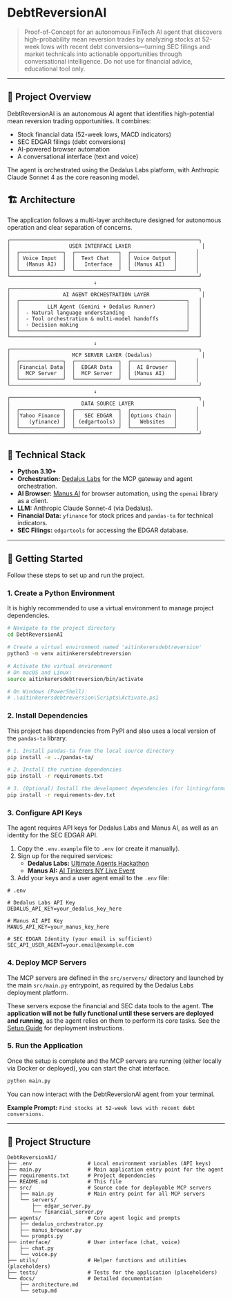 # DebtReversionAI

> Proof-of-Concept for an autonomous FinTech AI agent that discovers high-probability mean reversion trades by analyzing stocks at 52-week lows with recent debt conversions—turning SEC filings and market technicals into actionable opportunities through conversational intelligence. Do not use for financial advice, educational tool only.

---

## 🎯 Project Overview

DebtReversionAI is an autonomous AI agent that identifies high-potential mean reversion trading opportunities. It combines:
- Stock financial data (52-week lows, MACD indicators)
- SEC EDGAR filings (debt conversions)
- AI-powered browser automation
- A conversational interface (text and voice)

The agent is orchestrated using the Dedalus Labs platform, with Anthropic Claude Sonnet 4 as the core reasoning model.

## 🏗️ Architecture

The application follows a multi-layer architecture designed for autonomous operation and clear separation of concerns.

```
┌─────────────────────────────────────────────────────────────┐
│                   USER INTERFACE LAYER                       │
│  ┌──────────────┐  ┌──────────────┐  ┌──────────────┐      │
│  │ Voice Input  │  │  Text Chat   │  │ Voice Output │      │
│  │  (Manus AI)  │  │   Interface  │  │ (Manus AI)   │      │
│  └──────────────┘  └──────────────┘  └──────────────┘      │
└─────────────────────────────────────────────────────────────┘
                            ↓
┌─────────────────────────────────────────────────────────────┐
│                 AI AGENT ORCHESTRATION LAYER                 │
│  ┌──────────────────────────────────────────────────────┐   │
│  │         LLM Agent (Gemini + Dedalus Runner)          │   │
│  │  - Natural language understanding                    │   │
│  │  - Tool orchestration & multi-model handoffs         │   │
│  │  - Decision making                                   │   │
│  └──────────────────────────────────────────────────────┘   │
└─────────────────────────────────────────────────────────────┘
                            ↓
┌─────────────────────────────────────────────────────────────┐
│                    MCP SERVER LAYER (Dedalus)                │
│  ┌──────────────┐  ┌──────────────┐  ┌──────────────┐      │
│  │Financial Data│  │  EDGAR Data  │  │  AI Browser  │      │
│  │  MCP Server  │  │  MCP Server  │  │ (Manus AI)   │      │
│  └──────────────┘  └──────────────┘  └──────────────┘      │
└─────────────────────────────────────────────────────────────┘
                            ↓
┌─────────────────────────────────────────────────────────────┐
│                       DATA SOURCE LAYER                      │
│  ┌──────────────┐  ┌──────────────┐  ┌──────────────┐      │
│  │Yahoo Finance │  │   SEC EDGAR  │  │Options Chain │      │
│  │   (yfinance) │  │ (edgartools) │  │   Websites   │      │
│  └──────────────┘  └──────────────┘  └──────────────┘      │
└─────────────────────────────────────────────────────────────┘
```

## 🔧 Technical Stack

- **Python 3.10+**
- **Orchestration:** [Dedalus Labs](https://www.dedaluslabs.ai/) for the MCP gateway and agent orchestration.
- **AI Browser:** [Manus AI](https://manus.im/) for browser automation, using the `openai` library as a client.
- **LLM:** Anthropic Claude Sonnet-4 (via Dedalus).
- **Financial Data:** `yfinance` for stock prices and `pandas-ta` for technical indicators.
- **SEC Filings:** `edgartools` for accessing the EDGAR database.

---

## 🚀 Getting Started

Follow these steps to set up and run the project.

### 1. Create a Python Environment

It is highly recommended to use a virtual environment to manage project dependencies.

```bash
# Navigate to the project directory
cd DebtReversionAI

# Create a virtual environment named 'aitinkerersdebtreversion'
python3 -m venv aitinkerersdebtreversion

# Activate the virtual environment
# On macOS and Linux:
source aitinkerersdebtreversion/bin/activate

# On Windows (PowerShell):
# .\aitinkerersdebtreversion\Scripts\Activate.ps1
```

### 2. Install Dependencies

This project has dependencies from PyPI and also uses a local version of the `pandas-ta` library.

```bash
# 1. Install pandas-ta from the local source directory
pip install -e ../pandas-ta/

# 2. Install the runtime dependencies
pip install -r requirements.txt

# 3. (Optional) Install the development dependencies (for linting/formatting)
pip install -r requirements-dev.txt
```

### 3. Configure API Keys

The agent requires API keys for Dedalus Labs and Manus AI, as well as an identity for the SEC EDGAR API.

1.  Copy the `.env.example` file to `.env` (or create it manually).
2.  Sign up for the required services:
    *   **Dedalus Labs:** [Ultimate Agents Hackathon](https://www.dedaluslabs.ai/ultimate-agents-hackathon)
    *   **Manus AI:** [AI Tinkerers NY Live Event](https://manus.im/live-events/AITinkerersNY)
3.  Add your keys and a user agent email to the `.env` file:

```env
# .env

# Dedalus Labs API Key
DEDALUS_API_KEY=your_dedalus_key_here

# Manus AI API Key
MANUS_API_KEY=your_manus_key_here

# SEC EDGAR Identity (your email is sufficient)
SEC_API_USER_AGENT=your.email@example.com
```

### 4. Deploy MCP Servers

The MCP servers are defined in the `src/servers/` directory and launched by the main `src/main.py` entrypoint, as required by the Dedalus Labs deployment platform.

These servers expose the financial and SEC data tools to the agent. **The application will not be fully functional until these servers are deployed and running**, as the agent relies on them to perform its core tasks. See the [Setup Guide](docs/setup.md) for deployment instructions.

### 5. Run the Application

Once the setup is complete and the MCP servers are running (either locally via Docker or deployed), you can start the chat interface.

```bash
python main.py
```

You can now interact with the DebtReversionAI agent from your terminal.

**Example Prompt:**
`Find stocks at 52-week lows with recent debt conversions.`

---

## 📁 Project Structure

```
DebtReversionAI/
├── .env                  # Local environment variables (API keys)
├── main.py               # Main application entry point for the agent
├── requirements.txt      # Project dependencies
├── README.md             # This file
├── src/                  # Source code for deployable MCP servers
│   ├── main.py           # Main entry point for all MCP servers
│   └── servers/
│       ├── edgar_server.py
│       └── financial_server.py
├── agents/               # Core agent logic and prompts
│   ├── dedalus_orchestrator.py
│   ├── manus_browser.py
│   └── prompts.py
├── interface/            # User interface (chat, voice)
│   ├── chat.py
│   └── voice.py
├── utils/                # Helper functions and utilities (placeholders)
├── tests/                # Tests for the application (placeholders)
└── docs/                 # Detailed documentation
    ├── architecture.md
    └── setup.md
```

